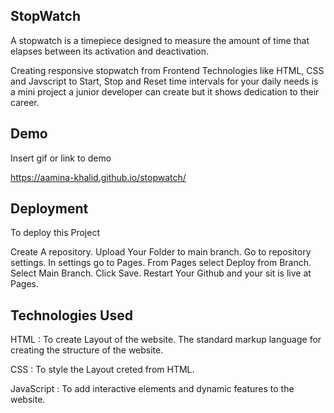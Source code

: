 ## StopWatch
A stopwatch is a timepiece designed to measure the amount of time that elapses between its activation and deactivation.

Creating responsive stopwatch from Frontend Technologies like HTML, CSS and Javscript to Start, Stop and Reset time intervals for your daily needs is a mini project a junior developer can create but it shows dedication to their career.

## Demo
Insert gif or link to demo

https://aamina-khalid.github.io/stopwatch/

## Deployment
To deploy this Project

Create A repository.
Upload Your Folder to main branch.
Go to repository settings.
In settings go to Pages.
From Pages select Deploy from Branch.
Select Main Branch.
Click Save.
Restart Your Github and your sit is live at Pages.


## Technologies Used

HTML : To create Layout of the website. The standard markup language for creating the structure of the website.

CSS : To style the Layout creted from HTML.

JavaScript : To add interactive elements and dynamic features to the website.

